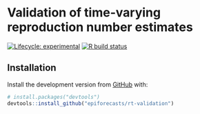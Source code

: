 
# Validation of time-varying reproduction number estimates

[![Lifecycle:
experimental](https://img.shields.io/badge/lifecycle-experimental-orange.svg)](https://www.tidyverse.org/lifecycle/#experimental)
[![R build
status](https://github.com/epiforecasts/rt.validation/workflows/R-CMD-check/badge.svg)](https://github.com/epiforecasts/rt.validation/actions)

## Installation

Install the development version from [GitHub](https://github.com/) with:

``` r
# install.packages("devtools")
devtools::install_github("epiforecasts/rt-validation")
```
